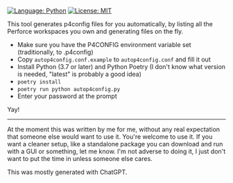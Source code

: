 [![Language: Python](https://img.shields.io/badge/language-Python-blue)](https://www.python.org/) [![License: MIT](https://img.shields.io/badge/license-MIT-blue.svg)](https://opensource.org/licenses/MIT)

This tool generates p4config files for you automatically, by listing all the Perforce workspaces you own and generating files on the fly.

* Make sure you have the P4CONFIG environment variable set (traditionally, to .p4config)
* Copy `autop4config.conf.example` to `autop4config.conf` and fill it out
* Install Python (3.7 or later) and Python Poetry (I don't know what version is needed, "latest" is probably a good idea)
* `poetry install`
* `poetry run python autop4config.py`
* Enter your password at the prompt

Yay!

----

At the moment this was written by me for me, without any real expectation that someone else would want to use it. You're welcome to use it. If you want a cleaner setup, like a standalone package you can download and run with a GUI or something, let me know. I'm not adverse to doing it, I just don't want to put the time in unless someone else cares.

This was mostly generated with ChatGPT.
